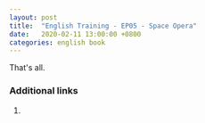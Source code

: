 ```yaml
---
layout: post
title:  "English Training - EP05 - Space Opera"
date:   2020-02-11 13:00:00 +0800
categories: english book
---
```


That's all.

### Additional links

1. []()
